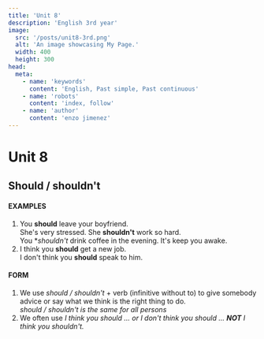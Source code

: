 ```yaml
---
title: 'Unit 8'
description: 'English 3rd year'
image:
  src: '/posts/unit8-3rd.png'
  alt: 'An image showcasing My Page.'
  width: 400
  height: 300
head:
  meta:
    - name: 'keywords'
      content: 'English, Past simple, Past continuous'
    - name: 'robots'
      content: 'index, follow'
    - name: 'author'
      content: 'enzo jimenez'
---
```

# Unit 8

## Should / shouldn't

#### EXAMPLES
1.  You **should** leave your boyfriend.  
    She's very stressed. She **shouldn't** work so hard.  
    You **shouldn't* drink coffee in the evening. It's keep you awake.  
2.  I think you **should** get a new job.  
    I don't think you **should** speak to him.

#### FORM
1. We use _should / shouldn't_ + verb (infinitive without to) to give somebody advice or say what we think is the right thing to do.  
_should / shouldn't is the same for all persons_
2. We often use _I think you should ... or I don't think you should ... **NOT**  I think you shouldn't._